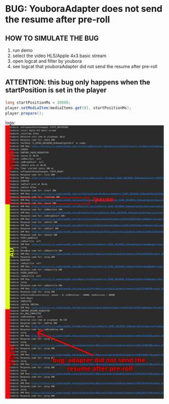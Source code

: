 # BUG: YouboraAdapter does not send the resume after pre-roll

## HOW TO SIMULATE THE BUG
1) run demo    
2) select the video HLS/Apple 4x3 basic stream
3) open logcat and filter by youbora
4) see logcat that youboraAdapter did not send the resume after pre-roll

## ATTENTION: this bug only happens when the startPosition is set in the player
``` Java
long startPositionMs = 30000;
player.setMediaItem(mediaItems.get(0), startPositionMs);
player.prepare();
```

logs:
![Logs](logs.png)
